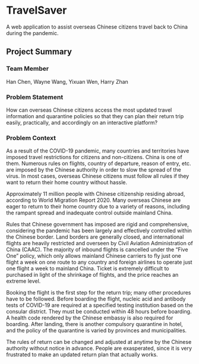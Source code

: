 # TravelSaver
A web application to assist overseas Chinese citizens travel back to China during the pandemic.

## Project Summary

### Team Member
Han Chen, Wayne Wang, Yixuan Wen, Harry Zhan

### Problem Statement
How can overseas Chinese citizens access the most updated travel information and quarantine policies so that they can plan their return trip easily, practically, and accordingly on an interactive platform?

### Problem Context
As a result of the COVID-19 pandemic, many countries and territories have imposed travel restrictions for citizens and non-citizens. China is one of them. Numerous rules on flights, country of departure, reason of entry, etc. are imposed by the Chinese authority in order to slow the spread of the virus. In most cases, overseas Chinese citizens must follow all rules if they want to return their home country without hassle.  

Approximately 11 million people with Chinese citizenship residing abroad, according to World Migration Report 2020. Many overseas Chinese are eager to return to their home country due to a variety of reasons, including the rampant spread and inadequate control outside mainland China.  

Rules that Chinese government has imposed are rigid and comprehensive, considering the pandemic has been largely and effectively controlled within the Chinese border. Land borders are generally closed, and international flights are heavily restricted and overseen by Civil Aviation Administration of China (CAAC). The majority of inbound flights is cancelled under the “Five One” policy, which only allows mainland Chinese carriers to fly just one flight a week on one route to any country and foreign airlines to operate just one flight a week to mainland China. Ticket is extremely difficult to purchased in light of the shrinkage of flights, and the price reaches an extreme level.  

Booking the flight is the first step for the return trip; many other procedures have to be followed. Before boarding the flight, nucleic acid and antibody tests of COVID-19 are required at a specified testing institution based on the consular district. They must be conducted within 48 hours before boarding. A health code rendered by the Chinese embassy is also required for boarding. After landing, there is another compulsory quarantine in hotel, and the policy of the quarantine is varied by provinces and municipalities.  

The rules of return can be changed and adjusted at anytime by the Chinese authority without notice in advance. People are exasperated, since it is very frustrated to make an updated return plan that actually works.
